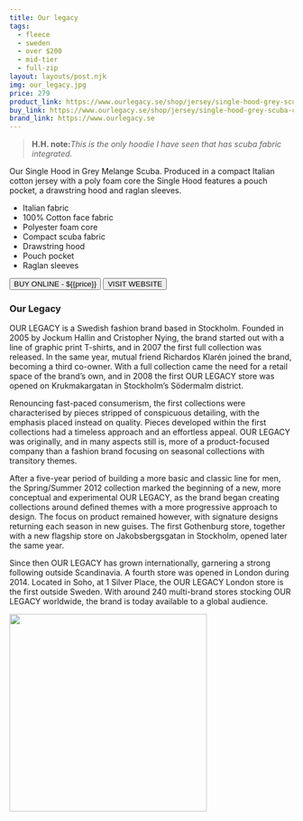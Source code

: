 ```yaml
---
title: Our legacy
tags:
  - fleece
  - sweden
  - over $200
  - mid-tier 
  - full-zip
layout: layouts/post.njk
img: our_legacy.jpg
price: 279
product_link: https://www.ourlegacy.se/shop/jersey/single-hood-grey-scuba-coshgms
buy_link: https://www.ourlegacy.se/shop/jersey/single-hood-grey-scuba-coshgms
brand_link: https://www.ourlegacy.se
---
```

<div class="col col-sm-8">

<p>
<blockquote>
<strong>H.H. note:</strong><i>This is the only hoodie I have seen that has scuba fabric integrated. </i>
</blockquote>
</p>    

Our Single Hood in Grey Melange Scuba. Produced in a compact Italian cotton jersey with a poly foam core the Single Hood features a pouch pocket, a drawstring hood and raglan sleeves.

- Italian fabric
- 100% Cotton face fabric
- Polyester foam core
- Compact scuba fabric
- Drawstring hood
- Pouch pocket
- Raglan sleeves

<p>
    <a href='{{buy_link}}'><button class="button-primary-outlined button-round">BUY ONLINE - ${{price}}</button></a>
    <a href='{{brand_link}}'><button class="button-primary-outlined button-round">VISIT WEBSITE</button></a>
</p>

### Our Legacy
<p>OUR LEGACY is a Swedish fashion brand based in Stockholm. Founded in 2005 by
Jockum Hallin and Cristopher Nying, the brand started out with a line of graphic print T-shirts, and in 2007 the first full collection was released. In the same year, mutual friend Richardos Klarén joined the brand, becoming a third co-owner. With a full collection came the need for a retail space of the brand’s own, and in 2008 the first OUR LEGACY store was opened on Krukmakargatan in Stockholm’s Södermalm district.

Renouncing fast-paced consumerism, the first collections were characterised by pieces stripped of conspicuous detailing, with the emphasis placed instead on quality. Pieces developed within the first collections had a timeless approach and an effortless appeal. OUR LEGACY was originally, and in many aspects still is, more of a product-focused company than a fashion brand focusing on seasonal collections with transitory
themes.

After a five-year period of building a more basic and classic line for men, the Spring/Summer 2012 collection marked the beginning of a new, more conceptual and experimental OUR LEGACY, as the brand began creating collections around defined themes with a more progressive approach to design. 
The focus on product remained however, with signature designs returning each season in new guises. The first Gothenburg store, together with a new flagship store on Jakobsbergsgatan in Stockholm,
opened later the same year.

Since then OUR LEGACY has grown internationally, garnering a strong following outside Scandinavia. A fourth store was opened in London during 2014. Located in Soho, at 1 Silver Place, the OUR LEGACY London store is the first outside Sweden. With around 240 multi-brand stores stocking OUR LEGACY worldwide, the brand is today available
to a global audience. ﻿</p>

</div>

<div class="col col-sm-4 float-right">
        <img src='/img/{{img}}' height='350' class="float-left">
</div>